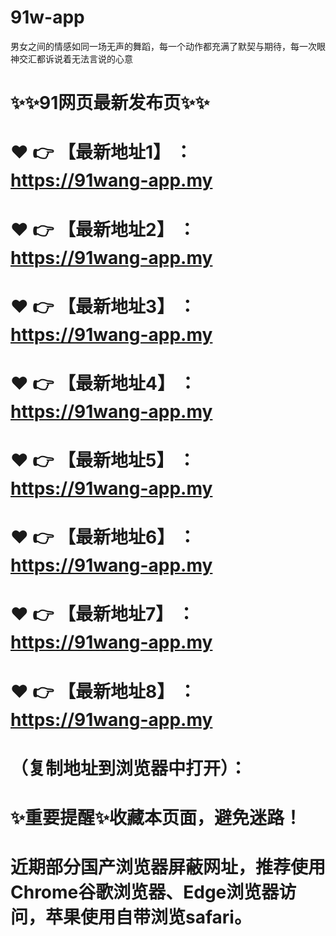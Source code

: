 # 91w-app
男女之间的情感如同一场无声的舞蹈，每一个动作都充满了默契与期待，每一次眼神交汇都诉说着无法言说的心意
# ✨✨91网页最新发布页✨✨
# ❤️ 👉 【最新地址1】 ：https://91wang-app.my
# ❤️ 👉 【最新地址2】 ：https://91wang-app.my
# ❤️ 👉 【最新地址3】 ：https://91wang-app.my
# ❤️ 👉 【最新地址4】 ：https://91wang-app.my
# ❤️ 👉 【最新地址5】 ：https://91wang-app.my
# ❤️ 👉 【最新地址6】 ：https://91wang-app.my
# ❤️ 👉 【最新地址7】 ：https://91wang-app.my
# ❤️ 👉 【最新地址8】 ：https://91wang-app.my
# （复制地址到浏览器中打开）：
# ✨重要提醒✨收藏本页面，避免迷路！
# 近期部分国产浏览器屏蔽网址，推荐使用Chrome谷歌浏览器、Edge浏览器访问，苹果使用自带浏览safari。
